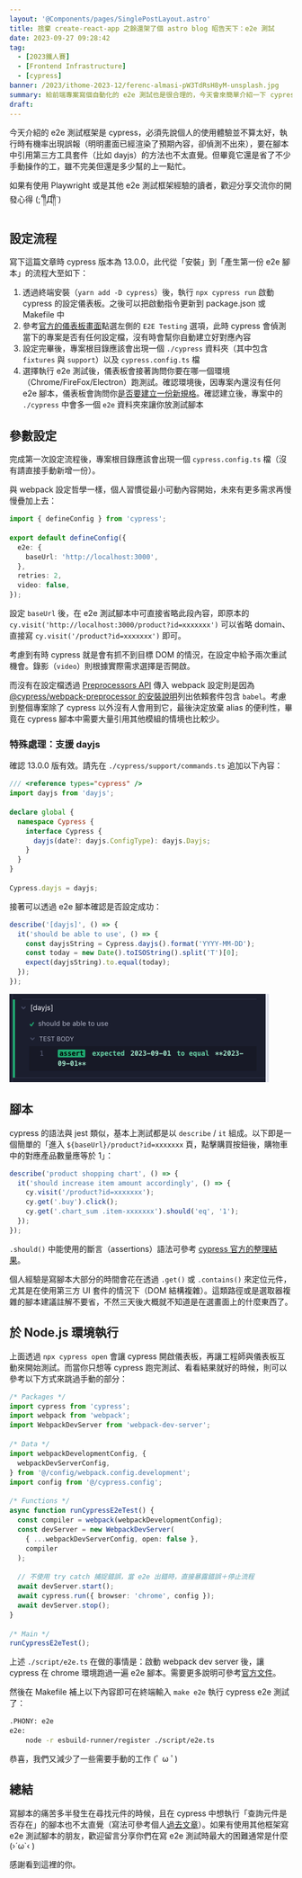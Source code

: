 ```yaml
---
layout: '@Components/pages/SinglePostLayout.astro'
title: 捨棄 create-react-app 之餘還架了個 astro blog 昭告天下：e2e 測試
date: 2023-09-27 09:28:42
tag:
  - [2023鐵人賽]
  - [Frontend Infrastructure]
  - [cypress]
banner: /2023/ithome-2023-12/ferenc-almasi-pW3TdRsH8yM-unsplash.jpg
summary: 給前端專案寫個自動化的 e2e 測試也是很合理的，今天會來簡單介紹一下 cypress 的設定方式
draft:
---
```


今天介紹的 e2e 測試框架是 cypress，必須先說個人的使用體驗並不算太好，執行時有機率出現誤報（明明畫面已經渲染了預期內容，卻偵測不出來），要在腳本中引用第三方工具套件（比如 dayjs）的方法也不太直覺。但畢竟它還是省了不少手動操作的工，雖不完美但還是多少幫的上一點忙。

如果有使用 Playwright 或是其他 e2e 測試框架經驗的讀者，歡迎分享交流你的開發心得 (;´༎ຶД༎ຶ`)

## 設定流程

寫下這篇文章時 cypress 版本為 13.0.0，此代從「安裝」到「產生第一份 e2e 腳本」的流程大至如下：

1. 透過終端安裝（`yarn add -D cypress`）後，執行 `npx cypress run` 啟動 cypress 的設定儀表板。之後可以把啟動指令更新到 package.json 或 Makefile 中
2. 參考[官方的儀表板畫面](https://docs.cypress.io/guides/getting-started/opening-the-app#The-Launchpad)點選左側的 `E2E Testing` 選項，此時 cypress 會偵測當下的專案是否有任何設定檔，沒有時會幫你自動建立好對應內容
3. 設定完畢後，專案根目錄應該會出現一個 `./cypress` 資料夾（其中包含 `fixtures` 與 `support`）以及 `cypress.config.ts` 檔
4. 選擇執行 e2e 測試後，儀表板會接著詢問你要在哪一個環境（Chrome/FireFox/Electron）跑測試。確認環境後，因專案內還沒有任何 e2e 腳本，儀表板會詢問你[是否要建立一份新規格](https://docs.cypress.io/guides/end-to-end-testing/writing-your-first-end-to-end-test#Add-a-test-file)。確認建立後，專案中的 `./cypress` 中會多一個 `e2e` 資料夾來讓你放測試腳本

## 參數設定

完成第一次設定流程後，專案根目錄應該會出現一個 `cypress.config.ts` 檔（沒有請直接手動新增一份）。

與 webpack 設定哲學一樣，個人習慣從最小可動內容開始，未來有更多需求再慢慢疊加上去：

```ts
import { defineConfig } from 'cypress';

export default defineConfig({
  e2e: {
    baseUrl: 'http://localhost:3000',
  },
  retries: 2,
  video: false,
});
```

設定 `baseUrl` 後，在 e2e 測試腳本中可直接省略此段內容，即原本的 `cy.visit('http://localhost:3000/product?id=xxxxxxx')` 可以省略 domain、直接寫 `cy.visit('/product?id=xxxxxxx')` 即可。

考慮到有時 cypress 就是會有抓不到目標 DOM 的情況，在設定中給予兩次重試機會。錄影（`video`）則根據實際需求選擇是否開啟。

而沒有在設定檔透過 [Preprocessors API](https://docs.cypress.io/api/plugins/preprocessors-api) 傳入 webpack 設定則是因為 [@cypress/webpack-preprocessor 的安裝說明](https://github.com/cypress-io/cypress/tree/develop/npm/webpack-preprocessor#installation)列出依賴套件包含 `babel`。考慮到整個專案除了 cypress 以外沒有人會用到它，最後決定放棄 alias 的便利性，畢竟在 cypress 腳本中需要大量引用其他模組的情境也比較少。

### 特殊處理：支援 dayjs

確認 13.0.0 版有效。請先在 `./cypress/support/commands.ts` 追加以下內容：

```ts
/// <reference types="cypress" />
import dayjs from 'dayjs';

declare global {
  namespace Cypress {
    interface Cypress {
      dayjs(date?: dayjs.ConfigType): dayjs.Dayjs;
    }
  }
}

Cypress.dayjs = dayjs;
```

接著可以透過 e2e 腳本確認是否設定成功：

```ts
describe('[dayjs]', () => {
  it('should be able to use', () => {
    const dayjsString = Cypress.dayjs().format('YYYY-MM-DD');
    const today = new Date().toISOString().split('T')[0];
    expect(dayjsString).to.equal(today);
  });
});
```

![cypress dayjs pass](/2023/ithome-2023-12/cypress-dayjs-pass.png)

## 腳本

cypress 的語法與 jest 類似，基本上測試都是以 `describe` / `it` 組成。以下即是一個簡單的「進入 `${baseUrl}/product?id=xxxxxxx` 頁，點擊購買按鈕後，購物車中的對應產品數量應等於 1」：

```ts
describe('product shopping chart', () => {
  it('should increase item amount accordingly', () => {
    cy.visit('/product?id=xxxxxxx');
    cy.get('.buy').click();
    cy.get('.chart_sum .item-xxxxxxx').should('eq', '1');
  });
});
```

`.should()` 中能使用的斷言（assertions）語法可參考 [cypress 官方的整理結果](https://docs.cypress.io/guides/references/assertions)。

個人經驗是寫腳本大部分的時間會花在透過 `.get()` 或 `.contains()` 來定位元件，尤其是在使用第三方 UI 套件的情況下（DOM 結構複雜）。這類路徑或是選取器複雜的腳本建議註解不要省，不然三天後大概就不知道是在選畫面上的什麼東西了。

## 於 Node.js 環境執行

上面透過 `npx cypress open` 會讓 cypress 開啟儀表板，再讓工程師與儀表板互動來開始測試。而當你只想等 cypress 跑完測試、看看結果就好的時候，則可以參考以下方式來跳過手動的部分：

```ts
/* Packages */
import cypress from 'cypress';
import webpack from 'webpack';
import WebpackDevServer from 'webpack-dev-server';

/* Data */
import webpackDevelopmentConfig, {
  webpackDevServerConfig,
} from '@/config/webpack.config.development';
import config from '@/cypress.config';

/* Functions */
async function runCypressE2eTest() {
  const compiler = webpack(webpackDevelopmentConfig);
  const devServer = new WebpackDevServer(
    { ...webpackDevServerConfig, open: false },
    compiler
  );

  // 不使用 try catch 捕捉錯誤，當 e2e 出錯時，直接暴露錯誤＋停止流程
  await devServer.start();
  await cypress.run({ browser: 'chrome', config });
  await devServer.stop();
}

/* Main */
runCypressE2eTest();
```

上述 `./script/e2e.ts` 在做的事情是：啟動 webpack dev server 後，讓 cypress 在 chrome 環境跑過一遍 e2e 腳本。需要更多說明可參考[官方文件](https://docs.cypress.io/guides/guides/module-api#cypressrun)。

然後在 Makefile 補上以下內容即可在終端輸入 `make e2e` 執行 cypress e2e 測試了：

```bash
.PHONY: e2e
e2e:
	node -r esbuild-runner/register ./script/e2e.ts
```

恭喜，我們又減少了一些需要手動的工作 (ﾟ ω ﾟ)

## 總結

寫腳本的痛苦多半發生在尋找元件的時候，且在 cypress 中想執行「查詢元件是否存在」的腳本也不太直覺（寫法可參考個人[過去文章](/2022/cypress-note#對應元件可能不存在的情境)）。如果有使用其他框架寫 e2e 測試腳本的朋友，歡迎留言分享你們在寫 e2e 測試時最大的困難通常是什麼 (›´ω`‹ )

感謝看到這裡的你。
